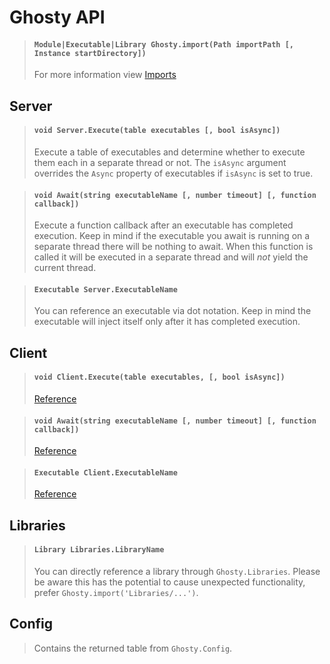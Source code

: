 # Ghosty API

> #### `Module|Executable|Library Ghosty.import(Path importPath [, Instance startDirectory])`
> For more information view [Imports](../../start/#imports)

## Server
> #### `void Server.Execute(table executables [, bool isAsync])`
> Execute a table of executables and determine whether to execute them each in a separate thread or not. The `isAsync` argument overrides the `Async` property of executables if `isAsync` is set to true.

> #### `void Await(string executableName [, number timeout] [, function callback])`
> Execute a function callback after an executable has completed execution. Keep in mind if the executable you await is running on a separate thread there will be nothing to await. When this function is called it will be executed in a separate thread and will *not* yield the current thread.

> #### `Executable Server.ExecutableName`
> You can reference an executable via dot notation. Keep in mind the executable will inject itself only after it has completed execution.

## Client
> #### `void Client.Execute(table executables, [, bool isAsync])`
> [Reference](#void-serverexecutetable-executables-bool-isasync)

> #### `void Await(string executableName [, number timeout] [, function callback])`
> [Reference](#void-awaitstring-executablename-number-timeout-function-callback)

> #### `Executable Client.ExecutableName`
> [Reference](#executable-serverexecutablename)

## Libraries
> #### `Library Libraries.LibraryName`
> You can directly reference a library through `Ghosty.Libraries`. Please be aware this has the potential to cause unexpected functionality, prefer `Ghosty.import('Libraries/...')`.

## Config
> Contains the returned table from `Ghosty.Config`.